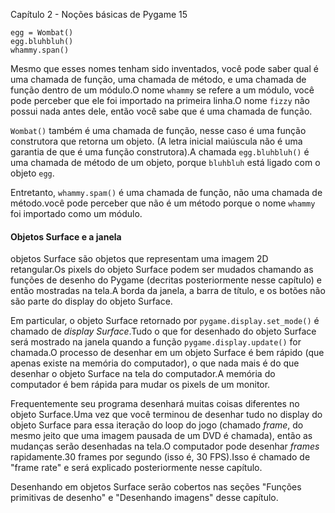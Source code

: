  Capítulo 2 - Noções básicas de Pygame 15

	egg = Wombat()
	egg.bluhbluh()
	whammy.span()

Mesmo que esses nomes tenham sido inventados, você pode saber qual é uma chamada de função, uma chamada de método, e uma chamada de função dentro de um módulo.O nome `whammy` se refere a um módulo, você pode perceber que ele foi importado na primeira linha.O nome `fizzy` não possui nada antes dele, então você sabe que é uma chamada de função.

`Wombat()` também é uma chamada de função, nesse caso é uma função construtora que retorna um objeto. (A letra inicial maiúscula não é uma garantia de que é uma função construtora).A chamada `egg.bluhbluh()` é uma chamada de método de um objeto, porque `bluhbluh` está ligado com o objeto `egg`.

Entretanto, `whammy.spam()` é uma chamada de função, não uma chamada de método.você pode perceber que não é um método porque o nome `whammy` foi importado como um módulo.

#### Objetos Surface e a janela

objetos Surface são objetos que representam uma imagem 2D retangular.Os pixels do objeto Surface podem ser mudados chamando as funções de desenho do Pygame (decritas posteriormente nesse capítulo) e então mostradas na tela.A borda da janela, a barra de título, e os botões não são parte do display do objeto Surface.

Em particular, o objeto Surface retornado por `pygame.display.set_mode()` é chamado de *display Surface*.Tudo o que for desenhado do objeto Surface será mostrado na janela quando a função `pygame.display.update()` for chamada.O processo de desenhar em um objeto Surface é bem rápido (que apenas existe na memória do computador), o que nada mais é do que desenhar o objeto Surface na tela do computador.A memória do computador é bem rápida para mudar os pixels de um
monitor.

Frequentemente seu programa desenhará muitas coisas diferentes no objeto Surface.Uma vez que você terminou de desenhar tudo no display do objeto Surface para essa iteração do loop do jogo (chamado *frame*, do mesmo jeito que uma imagem pausada de um DVD é chamada), então as mudanças serão desenhadas na tela.O computador pode desenhar *frames* rapidamente.30 frames por segundo (isso é, 30 FPS).Isso é chamado de "frame rate" e será explicado posteriormente nesse capítulo.

Desenhando em objetos Surface serão cobertos nas seções "Funções primitivas de desenho" e "Desenhando imagens" desse capítulo.


